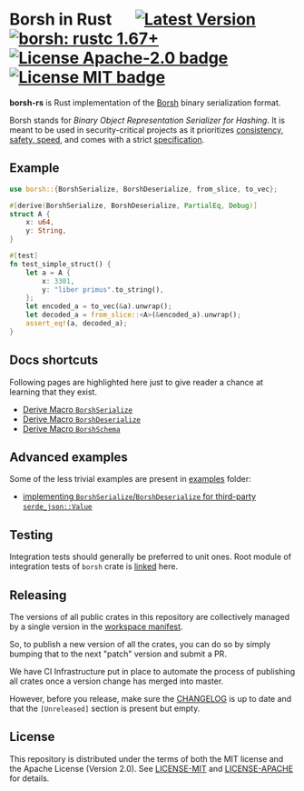 # Borsh in Rust &emsp; [![Latest Version]][crates.io] [![borsh: rustc 1.67+]][Rust 1.67] [![License Apache-2.0 badge]][License Apache-2.0] [![License MIT badge]][License MIT]

[Borsh]: https://borsh.io
[Latest Version]: https://img.shields.io/crates/v/borsh.svg
[crates.io]: https://crates.io/crates/borsh
[borsh: rustc 1.67+]: https://img.shields.io/badge/rustc-1.67+-lightgray.svg
[Rust 1.67]: https://blog.rust-lang.org/2023/01/26/Rust-1.67.0.html
[License Apache-2.0 badge]: https://img.shields.io/badge/license-Apache2.0-blue.svg
[License Apache-2.0]: https://opensource.org/licenses/Apache-2.0
[License MIT badge]: https://img.shields.io/badge/license-MIT-blue.svg
[License MIT]: https://opensource.org/licenses/MIT

**borsh-rs** is Rust implementation of the [Borsh] binary serialization format.

Borsh stands for _Binary Object Representation Serializer for Hashing_. It is meant to be used in
security-critical projects as it prioritizes [consistency, safety, speed][Borsh], and comes with a
strict [specification](https://github.com/near/borsh#specification).

## Example

```rust
use borsh::{BorshSerialize, BorshDeserialize, from_slice, to_vec};

#[derive(BorshSerialize, BorshDeserialize, PartialEq, Debug)]
struct A {
    x: u64,
    y: String,
}

#[test]
fn test_simple_struct() {
    let a = A {
        x: 3301,
        y: "liber primus".to_string(),
    };
    let encoded_a = to_vec(&a).unwrap();
    let decoded_a = from_slice::<A>(&encoded_a).unwrap();
    assert_eq!(a, decoded_a);
}
```

## Docs shortcuts

Following pages are highlighted here just to give reader a chance at learning that
they exist.  

- [Derive Macro `BorshSerialize`](./docs/rustdoc_include/borsh_serialize.md)
- [Derive Macro `BorshDeserialize`](./docs/rustdoc_include/borsh_deserialize.md)
- [Derive Macro `BorshSchema`](./docs/rustdoc_include/borsh_schema.md)

## Advanced examples 

Some of the less trivial examples are present in [examples](./borsh/examples) folder:

- [implementing `BorshSerialize`/`BorshDeserialize` for third-party `serde_json::Value`](./borsh/examples/serde_json_value.rs)

## Testing

Integration tests should generally be preferred to unit ones. Root module of integration tests of `borsh` crate is [linked](./borsh/tests/tests.rs) here.
 
## Releasing

The versions of all public crates in this repository are collectively managed by a single version in the [workspace manifest](https://github.com/near/borsh-rs/blob/master/Cargo.toml).

So, to publish a new version of all the crates, you can do so by simply bumping that to the next "patch" version and submit a PR.

We have CI Infrastructure put in place to automate the process of publishing all crates once a version change has merged into master.

However, before you release, make sure the [CHANGELOG](CHANGELOG.md) is up to date and that the `[Unreleased]` section is present but empty.

## License

This repository is distributed under the terms of both the MIT license and the Apache License (Version 2.0).
See [LICENSE-MIT](LICENSE-MIT) and [LICENSE-APACHE](LICENSE-APACHE) for details.

